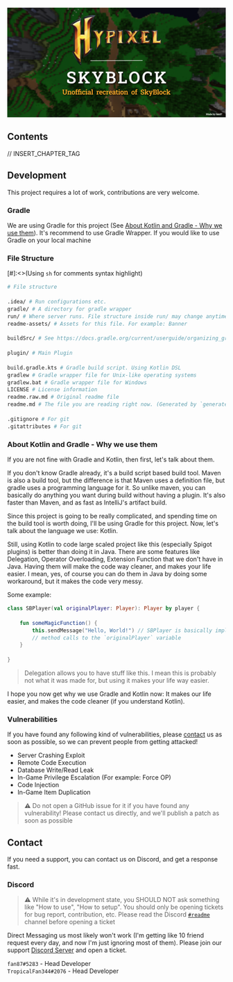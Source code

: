 ![Banner](readme-assets/banner.png)

## Contents
// INSERT_CHAPTER_TAG


## Development

This project requires a lot of work, contributions are very welcome.

### Gradle
We are using Gradle for this project
(See [About Kotlin and Gradle - Why we use them](#about-kotlin-and-gradle---why-we-use-them)). It's recommend to use
Gradle Wrapper. If you would like to use Gradle on your local machine

### File Structure
[#]:<>(Using `sh` for comments syntax highlight)
```sh
# File structure

.idea/ # Run configurations etc.
gradle/ # A directory for gradle wrapper
run/ # Where server runs. File structure inside run/ may change anytime
readme-assets/ # Assets for this file. For example: Banner

buildSrc/ # See https://docs.gradle.org/current/userguide/organizing_gradle_projects.html#sec:build_sources

plugin/ # Main Plugin

build.gradle.kts # Gradle build script. Using Kotlin DSL
gradlew # Gradle wrapper file for Unix-like operating systems
gradlew.bat # Gradle wrapper file for Windows
LICENSE # License information
readme.raw.md # Original readme file
readme.md # The file you are reading right now. (Generated by `generateReadMe` task)

.gitignore # For git
.gitattributes # For git
```

### About Kotlin and Gradle - Why we use them

If you are not fine with Gradle and Kotlin, then first, let's talk about them.

If you don't know Gradle already, it's a build script based build tool. Maven is also a build tool, but the difference
is that Maven uses a definition file, but gradle uses a programming language for it. So unlike maven, you can basically
do anything you want during build without having a plugin. It's also faster than Maven, and as fast as IntelliJ's
artifact build.

Since this project is going to be really complicated, and spending time on the build tool is worth doing, I'll be using
Gradle for this project. Now, let's talk about the language we use: Kotlin.

Still, using Kotlin to code large scaled project like this (especially Spigot plugins) is better than doing it in Java.
There are some features like Delegation, Operator Overloading, Extension Function that we don't have in Java. Having
them will make the code way cleaner, and makes your life easier. I mean, yes, of course you can do them in Java by doing
some workaround, but it makes the code very messy.

Some example:
```kt
class SBPlayer(val originalPlayer: Player): Player by player {
    
    fun someMagicFunction() {
        this.sendMessage("Hello, World!") // SBPlayer is basically implementing Player class, but actually proxied
        // method calls to the `originalPlayer` variable
    }
    
}
```
> Delegation allows you to have stuff like this. I mean this is probably not what it was made for, but using it makes
> your life way easier.

I hope you now get why we use Gradle and Kotlin now: It makes our life easier, and makes the code cleaner (if you
understand Kotlin).

### Vulnerabilities
If you have found any following kind of vulnerabilities, please [contact](#contact) us as soon as 
possible, so we can prevent people from getting attacked!

 - Server Crashing Exploit
 - Remote Code Execution
 - Database Write/Read Leak
 - In-Game Privilege Escalation (For example: Force OP)
 - Code Injection
 - In-Game Item Duplication

> ⚠️ Do not open a GitHub issue for it if you have found any vulnerability! Please contact us directly,
> and we'll publish a patch as soon as possible

## Contact
If you need a support, you can contact us on Discord, and get a response fast.

### Discord

> ⚠️ While it's in development state, you SHOULD NOT ask something like "How to use", "How to setup".
> You should only be opening tickets for bug report, contribution, etc.  Please read the Discord
> [`#readme`](https://discord.com/channels/964644300908531713/964644301491548162)
> channel before opening a ticket


Direct Messaging us most likely won't work (I'm getting like 10 friend request every day, and now I'm
just ignoring most of them). Please join our support [Discord Server](https://discord.gg/DTTV5uWewD)
and open a ticket.

`fan87#5283` - Head Developer<br>
`TropicalFan344#2076` - Head Developer